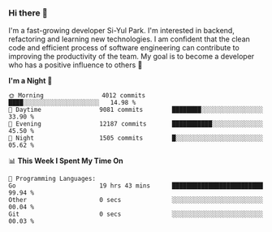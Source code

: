 ### Hi there 👋


I'm a fast-growing developer Si-Yul Park. I'm interested in backend, refactoring and learning new technologies. I am confident that the clean code and efficient process of software engineering can contribute to improving the productivity of the team. My goal is to become a developer who has a positive influence to others 🔭

<!--START_SECTION:waka-->
**I'm a Night 🦉** 

```text
🌞 Morning                4012 commits        ████░░░░░░░░░░░░░░░░░░░░░   14.98 % 
🌆 Daytime                9081 commits        ████████░░░░░░░░░░░░░░░░░   33.90 % 
🌃 Evening                12187 commits       ███████████░░░░░░░░░░░░░░   45.50 % 
🌙 Night                  1505 commits        █░░░░░░░░░░░░░░░░░░░░░░░░   05.62 % 
```


📊 **This Week I Spent My Time On** 

```text
💬 Programming Languages: 
Go                       19 hrs 43 mins      █████████████████████████   99.94 % 
Other                    0 secs              ░░░░░░░░░░░░░░░░░░░░░░░░░   00.04 % 
Git                      0 secs              ░░░░░░░░░░░░░░░░░░░░░░░░░   00.03 % 
```


<!--END_SECTION:waka-->
